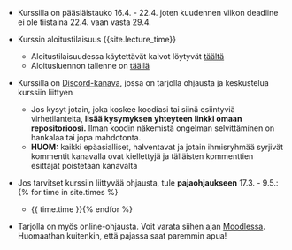 <!--- - Arvosanoja näkyy nyt [Moodlessa]({{site.moodle_link}}) (linkki "Arvioinnit" sivun yläosassa, otsikon alla). Kiitoksia osallistumisesta ja aurinkoista kesää! --->
- Kurssilla on pääsiäistauko 16.4. - 22.4. joten kuudennen viikon deadline ei ole tiistaina 22.4. vaan vasta 29.4.
- Kurssin aloitustilaisuus {{site.lecture_time}}
  - Aloitustilaisuudessa käytettävät kalvot löytyvät [täältä]({{site.lecture_slides_link}})
  - Aloitusluennon tallenne on [täällä]({{site.lecture_recording_link}})
- Kurssilla on [Discord-kanava](https://study.cs.helsinki.fi/discord/join/ohte), jossa on tarjolla ohjausta ja keskustelua kurssiin liittyen
  - Jos kysyt jotain, joka koskee koodiasi tai siinä esiintyviä virhetilanteita, **lisää kysymyksen yhteyteen linkki omaan repositorioosi.** Ilman koodin näkemistä ongelman selvittäminen on hankalaa tai jopa mahdotonta.
  - **HUOM:** kaikki epäasialliset, halventavat ja jotain ihmisryhmää syrjivät kommentit kanavalla ovat kiellettyjä ja tälläisten kommenttien esittäjät poistetaan kanavalta
- Jos tarvitset kurssiin liittyvää ohjausta, tule **pajaohjaukseen** 17.3. - 9.5.: {% for time in site.times %}
  - {{ time.time }}{% endfor %}

- Tarjolla on myös online-ohjausta. Voit varata siihen ajan [Moodlessa]({{site.moodle_link}}). Huomaathan kuitenkin, että pajassa saat paremmin apua!

